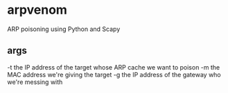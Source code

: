 # arpvenom
ARP poisoning using Python and Scapy

## args
-t  the IP address of the target whose ARP cache we want to poison
-m  the MAC address we're giving the target
-g  the IP address of the gateway who we're messing with
